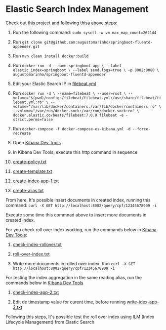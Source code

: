 # Elastic Search Index Management

Check out this project and following thisa above steps:

1. Run the following command: `sudo sysctl -w vm.max_map_count=262144`

2. Run `git clone git@github.com:augustomarinho/springboot-fluentd-appender.git`

3. Run `mvn clean install docker:build`

4. Run `docker run -d --name springboot-app \ --label elastic_index=springboot \ --label send.logs=true \ -p 8002:8080 \ augustomarinho/springboot-fluentd-appender`

5. Edit your Elastic Search IP in [filebeat.yml](configs/filebeat/filebeat.yml)

6. Run `docker run -d \ --name=filebeat \ --user=root \ --volume="$(pwd)/configs/filebeat/filebeat.yml:/usr/share/filebeat/filebeat.yml:ro" \ --volume="/var/lib/docker/containers:/var/lib/docker/containers:ro" \ --volume="/var/run/docker.sock:/var/run/docker.sock:ro" \ docker.elastic.co/beats/filebeat:7.0.0 filebeat -e -strict.perms=false`

7. Run `docker-compose -f docker-compose-es-kibana.yml -d --force-recreate`

8. Open [Kibana Dev Tools](http://localhost:5601/app/kibana#/dev_tools/console)

9. In Kibana Dev Tools, execute this http command in sequence

10. [create-policy.txt](configs/create-policy.txt)

11. [create-template.txt](configs/create-template.txt)

12. [create-index-app-1.txt](configs/create-index-app-1.txt)

13. [create-alias.txt](configs/create-alias.txt)

From here, It's possible insert documents in created index, running this command: `curl -X GET http://localhost:8002/query/cpf/12345678909 -i`

Execute some time this commnad above to insert more documents in created index.

For you check roll over index working, run the commands below in [Kibana Dev Tools](http://localhost:5601/app/kibana#/dev_tools/console):

1. [check-index-rollover.txt](configs/check-index-rollover.txt)

2. [roll-over-index.txt](configs/rollover-index.txt)

3. Write more documents in rolled over index. Run `curl -X GET http://localhost:8002/query/cpf/12345678909 -i`

For testing the index aggregation in the same reading alias, run the commands below in [Kibana Dev Tools](http://localhost:5601/app/kibana#/dev_tools/console)

1.  [check-index-app-2.txt](configs/create-index-app-2.txt)

2.  Edit de timestamp value for curent time, before running [write-idex-app-2.txt](configs/write-idex-app-2.txt)

Following this steps, It's possible test the roll over index using ILM (Index Lifecycle Management) from Elastic Search
